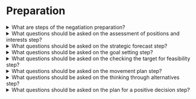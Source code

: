 # Preparation

<details>
  <summary>What are steps of the negatiation preparation?</summary>

* Assessment of positions and interests
* Strategic forecast
* Goal settings
* Сhecking the target for feasibility
* Movement plan
* Thinking through alternatives
* Plan for a positive decision

</details>

<details>
  <summary>What questions should be asked on the assessment of positions and interests step?</summary>

* What a relationship history with a second side? How is it possible to use it?
* What allows to strengthen/let loose positions?
* What is a main pain point of the second side? What are true interests?
* What are our common interests?

</details>

<details>
  <summary>What questions should be asked on the strategic forecast step?</summary>

* Who am I for the second side?
* How a partner sees me?

</details>

<details>
  <summary>What questions should be asked on the goal setting step?</summary>

* Where I want to go?
* What I want to get or do?

</details>

<details>
  <summary>What questions should be asked on the checking the target for feasibility step?</summary>

* Is it possible to make the goals?
* What is depended on my actions?

</details>

<details>
  <summary>What questions should be asked on the movement plan step?</summary>

* How I will move to the target?
* What are steps allow me to get a wish result?

</details>

<details>
  <summary>What questions should be asked on the thinking through alternatives step?</summary>

What a result of a negotiation will be optimal for me?
What a result of a negotiation will be bad for me?
What is a minimal available result?
Where is a border after which a negotiation doesn't have sence?

</details>

<details>
  <summary>What questions should be asked on the plan for a positive decision step?</summary>

What is next?
What will I do if we agree to my terms?

</details>
